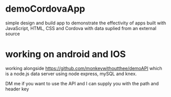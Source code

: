 # demoCordovaApp
simple design and build app to demonstrate the effectivity of apps built with JavaScript, HTML, CSS and Cordova with data suplied from an external source

# working on android and IOS

working alongside https://github.com/monkeywithoutthee/demoAPI which is a node.js data server using node express, mySQL and knex.

DM me if you want to use the API and I can supply you with the path and header key
